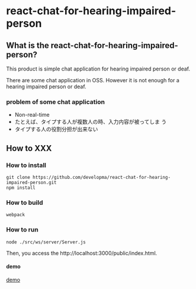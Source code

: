 # react-chat-for-hearing-impaired-person

## What is the react-chat-for-hearing-impaired-person?

This product is simple chat application for hearing impaired person or deaf.  

There are some chat application in OSS.
However it is not enough for a hearing impaired person or deaf.

### problem of some chat application

- Non-real-time
- たとえば、タイプする人が複数人の時、入力内容が被ってしま
う
- タイプする人の役割分担が出来ない

## How to XXX

### How to install

```
git clone https://github.com/developma/react-chat-for-hearing-impaired-person.git
npm install
```

### How to build

```
webpack
```

### How to run

```
node ./src/ws/server/Server.js
```

Then, you access the http://localhost:3000/public/index.html.

#### demo
[demo](./others/demo.gif)